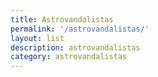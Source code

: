 ```yaml
---
title: Astrovandalistas
permalink: '/astrovandalistas/'
layout: list
description: astrovandalistas
category: astrovandalistas
---
```

